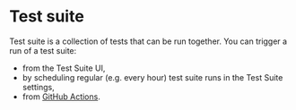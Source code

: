# Test suite

Test suite is a collection of tests that can be run together. You can trigger a run of a test suite:
- from the Test Suite UI,
- by scheduling regular (e.g. every hour) test suite runs in the Test Suite settings,
- from [GitHub Actions]().